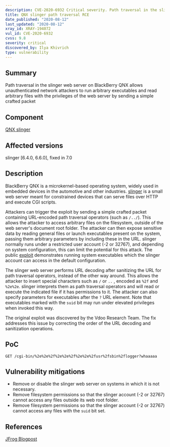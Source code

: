 ```yaml
---
description: CVE-2020-6932 Critical severity. Path traversal in the slinger web server on BlackBerry QNX allows unauthenticated network attackers to run arbitrary executables and read arbitrary files with the privileges of the web server by sending a simple crafted packet
title: QNX slinger path traversal RCE
date_published: "2020-08-12"
last_updated: "2020-08-12"
xray_id: XRAY-194072
vul_id: CVE-2020-6932
cvss: 9.8
severity: critical
discovered_by: Ilya Khivrich
type: vulnerability
---
```

## Summary
Path traversal in the slinger web server on BlackBerry QNX allows unauthenticated network attackers to run arbitrary executables and read arbitrary files with the privileges of the web server by sending a simple crafted packet

## Component

[QNX slinger](http://www.qnx.com/developers/docs/6.5.0/index.jsp?topic=%2Fcom.qnx.doc.neutrino_utilities%2Fs%2Fslinger.html)

## Affected versions

slinger [6.4.0, 6.6.0], fixed in 7.0

## Description

BlackBerry QNX is a microkernel-based operating system, widely used in embedded devices in the automotive and other industries. [slinger](http://www.qnx.com/developers/docs/6.3.2/neutrino/utilities/s/slinger.html) is a small web server meant for constrained devices that can serve files over HTTP and execute CGI scripts.

Attackers can trigger the exploit by sending a simple crafted packet containing URL-encoded path traversal operators (such as `/../`). This allows the attacker to access arbitrary files on the filesystem, outside of the web server's document root folder. The attacker can then expose sensitive data by reading general files or launch executables present on the system, passing them arbitrary parameters by including these in the URL. slinger normally runs under a restricted user account (-2 or 32767), and depending on system configuration, this can limit the potential for this attack. The public [exploit](https://jfrog.com/blog/follow-the-data-a-hidden-directory-traversal-vulnerability-in-qnx-slinger/) demonstrates running system executables which the slinger account can access in the default configuration.

The slinger web server performs URL decoding after sanitizing the URL for path traversal operators, instead of the other way around. This allows the attacker to insert special characters such as `/` or `..` , encoded as `%2f` and `%2e%2e`. slinger interprets them as path traversal operators and will read or execute the indicated file if it has permissions to it. The attacker can also specify parameters for executables after the `?` URL element. Note that executables marked with the `suid` bit may run under elevated privileges when invoked this way.

The original exploit was discovered by the Vdoo Research Team. The fix addresses this issue by correcting the order of the URL decoding and sanitization operations.

## PoC

`GET /cgi-bin/%2e%2e%2f%2e%2e%2f%2e%2e%2fusr%2fsbin%2flogger?whaaaaa`

## Vulnerability mitigations

* Remove or disable the slinger web server on systems in which it is not necessary.
* Remove filesystem permissions so that the slinger account (-2 or 32767) cannot access any files outside its web root folder.
* Remove filesystem permissions so that the slinger account (-2 or 32767) cannot access any files with the `suid` bit set.

## References

[JFrog Blogpost](https://jfrog.com/blog/follow-the-data-a-hidden-directory-traversal-vulnerability-in-qnx-slinger/)
